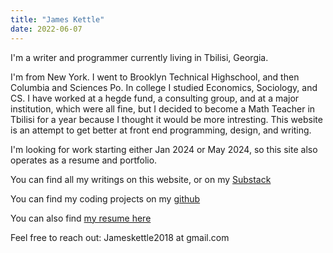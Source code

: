 ```yaml
---
title: "James Kettle"
date: 2022-06-07
---
```

I'm a writer and programmer currently living in Tbilisi, Georgia.

I'm from New York. I went to Brooklyn Technical Highschool, and then Columbia and Sciences Po. In college I studied Economics, Sociology, and CS. I have worked at a hegde fund, a consulting group, and at a major institution, which were all fine, but I decided to become a Math Teacher in Tbilisi for a year because I thought it would be more intresting. This website is an attempt to get better at front end programming, design, and writing. 

I'm looking for work starting either Jan 2024 or May 2024, so this site also operates as a resume and portfolio. 

You can find all my writings on this website, or on my [Substack](https://substack.com/@jameskettle?utm_source=user-menu) 

You can find my coding projects on my [github](https://github.com/jk367)

You can also find [my resume here](/resume_james.pdf)

Feel free to reach out: Jameskettle2018 at gmail.com 

